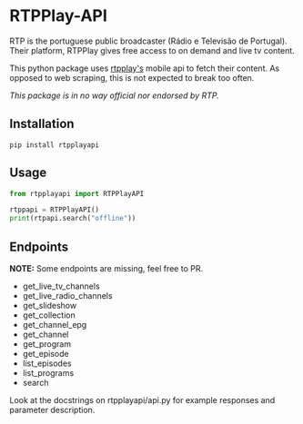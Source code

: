 # RTPPlay-API
RTP is the portuguese public broadcaster (Rádio e Televisão de Portugal). Their platform, RTPPlay gives free access to on demand and live tv content.

This python package uses [rtpplay's](https://www.rtp.pt/play/) mobile api to fetch their content. As opposed to web scraping, this is not expected to break too often.

*This package is in no way official nor endorsed by RTP.*

## Installation
```shell
pip install rtpplayapi
```

## Usage
```python
from rtpplayapi import RTPPlayAPI

rtppapi = RTPPlayAPI()
print(rtpapi.search("offline"))
```

## Endpoints
**NOTE:** Some endpoints are missing, feel free to PR.

- get_live_tv_channels
- get_live_radio_channels
- get_slideshow
- get_collection
- get_channel_epg
- get_channel
- get_program
- get_episode
- list_episodes
- list_programs
- search

Look at the docstrings on rtpplayapi/api.py for example responses and parameter description.
